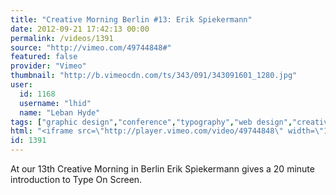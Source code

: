 ```yaml
---
title: "Creative Morning Berlin #13: Erik Spiekermann"
date: 2012-09-21 17:42:13 00:00
permalink: /videos/1391
source: "http://vimeo.com/49744848#"
featured: false
provider: "Vimeo"
thumbnail: "http://b.vimeocdn.com/ts/343/091/343091601_1280.jpg"
user:
  id: 1168
  username: "lhid"
  name: "Leban Hyde"
tags: ["graphic design","conference","typography","web design","creative mornings"]
html: "<iframe src=\"http://player.vimeo.com/video/49744848\" width=\"1280\" height=\"720\" frameborder=\"0\" webkitAllowFullScreen mozallowfullscreen allowFullScreen></iframe>"
id: 1391
---
```


At our 13th Creative Morning in Berlin Erik Spiekermann gives a 20 minute introduction to Type On Screen.